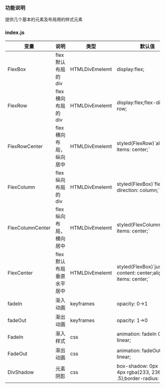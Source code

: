 ### 功能说明
提供几个基本的元素及布局用的样式元素

### index.js

变量 | 说明 | 类型 | 默认值
--- | --- | --- | ---
FlexBox | flex 默认布局的 div | HTMLDivEmelemt | display:flex;
FlexRow | flex 横向布局的 div | HTMLDivEmelemt | display:flex;flex-direction: row;
FlexRowCenter | flex横向布局，纵向居中 | HTMLDivEmelemt | styled(FlexRow)\`align-items: center;`
FlexColumn | flex 纵向布局的 div | HTMLDivEmelemt | styled(FlexBox)\`flex-direction: column;`
FlexColumnCenter | flex 纵向布局，横向居中 | HTMLDivEmelemt | styled(FlexColumn)\`align-items: center;`
FlexCenter | flex 默认布局垂直水平居中 | HTMLDivEmelemt | styled(FlexBox)\`justify-content: center;align-items: center;`
fadeIn | 渐入动画 | keyframes | opacity: 0->1
fadeOut | 渐出动画 | keyframes | opacity: 1->0
FadeIn | 渐入样式 | css | animation: fadeIn 0.3s linear;
FadeOut | 渐出动画 | css | animation: fadeOut 0.3s linear;
DivShadow | 元素阴影 | css | box-shadow: 0px 2px 4px rgba(233, 236, 244, .5);border-radius: 6px;

